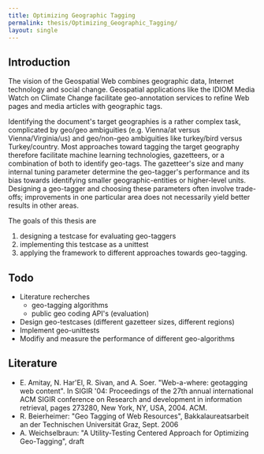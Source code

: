 ```yaml
---
title: Optimizing Geographic Tagging
permalink: thesis/Optimizing_Geographic_Tagging/
layout: single
---
```


Introduction
------------

The vision of the Geospatial Web combines geographic data, Internet
technology and social change. Geospatial applications like the IDIOM
Media Watch on Climate Change facilitate geo-annotation services to
refine Web pages and media articles with geographic tags.

Identifying the document's target geographies is a rather complex task,
complicated by geo/geo ambiguities (e.g. Vienna/at versus
Vienna/Virginia/us) and geo/non-geo ambiguities like turkey/bird versus
Turkey/country. Most approaches toward tagging the target geography
therefore facilitate machine learning technologies, gazetteers, or a
combination of both to identify geo-tags. The gazetteer's size and many
internal tuning parameter determine the geo-tagger's performance and its
bias towards identifying smaller geographic-entities or higher-level
units. Designing a geo-tagger and choosing these parameters often
involve trade-offs; improvements in one particular area does not
necessarily yield better results in other areas.

The goals of this thesis are

1.  designing a testcase for evaluating geo-taggers
2.  implementing this testcase as a unittest
3.  applying the framework to different approaches towards geo-tagging.

Todo
----

-   Literature recherches
    -   geo-tagging algorithms
    -   public geo coding API's (evaluation)
-   Design geo-testcases (different gazetteer sizes, different regions)
-   Implement geo-unittests
-   Modifiy and measure the performance of different geo-algorithms

Literature
----------

-   E. Amitay, N. Har'El, R. Sivan, and A. Soer. "Web-a-where:
    geotagging web content". In SIGIR '04: Proceedings of the 27th
    annual international ACM SIGIR conference on Research and
    development in information retrieval, pages 273280, New York, NY,
    USA, 2004. ACM.
-   R. Beierheimer: "Geo Tagging of Web Resources", Bakkalaureatsarbeit
    an der Technischen Universität Graz, Sept. 2006
-   A. Weichselbraun: "A Utility-Testing Centered Approach for
    Optimizing Geo-Tagging", draft

